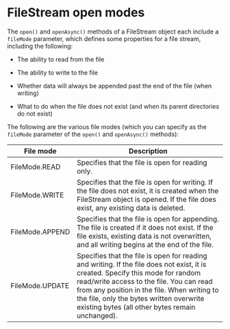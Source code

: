 # FileStream open modes

<div>

The `open()` and `openAsync()` methods of a FileStream object each include a
`fileMode` parameter, which defines some properties for a file stream, including
the following:

- The ability to read from the file

- The ability to write to the file

- Whether data will always be appended past the end of the file (when writing)

- What to do when the file does not exist (and when its parent directories do
  not exist)

The following are the various file modes (which you can specify as the
`fileMode` parameter of the `open()` and `openAsync()` methods):

<div>

| File mode       | Description                                                                                                                                                                                                                                                                                                               |
| --------------- | ------------------------------------------------------------------------------------------------------------------------------------------------------------------------------------------------------------------------------------------------------------------------------------------------------------------------- |
| FileMode.READ   | Specifies that the file is open for reading only.                                                                                                                                                                                                                                                                         |
| FileMode.WRITE  | Specifies that the file is open for writing. If the file does not exist, it is created when the FileStream object is opened. If the file does exist, any existing data is deleted.                                                                                                                                        |
| FileMode.APPEND | Specifies that the file is open for appending. The file is created if it does not exist. If the file exists, existing data is not overwritten, and all writing begins at the end of the file.                                                                                                                             |
| FileMode.UPDATE | Specifies that the file is open for reading and writing. If the file does not exist, it is created. Specify this mode for random read/write access to the file. You can read from any position in the file. When writing to the file, only the bytes written overwrite existing bytes (all other bytes remain unchanged). |

</div>

</div>

<div>

<div>

</div>

</div>
